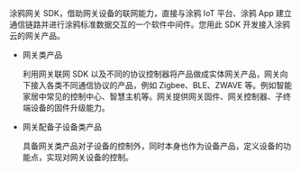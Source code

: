 涂鸦网关 SDK，借助网关设备的联网能力，直接与涂鸦 IoT 平台、涂鸦 App 建立通信链路并进行涂鸦标准数据交互的一个软件中间件。您用此 SDK 开发接入涂鸦云的网关产品。

- 网关类产品

	利用网关联网 SDK 以及不同的协议控制器将产品做成实体网关产品，网关向下接入各类不同通信协议的产品，例如 Zigbee、BLE、ZWAVE 等。例如智能家居中常见的控制中心、智慧主机等。网关提供网关固件、网关控制器、子终端设备的固件升级能力。

- 网关配备子设备类产品

	具备网关类产品对子设备的控制外，同时本身也作为设备产品，定义设备的功能点，实现对网关设备的控制。

